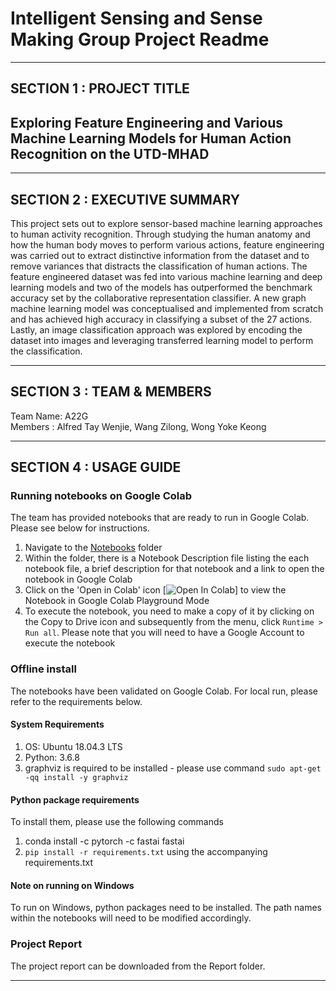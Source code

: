 # Intelligent Sensing and Sense Making Group Project Readme
---

## SECTION 1 : PROJECT TITLE
## Exploring Feature Engineering and Various Machine Learning Models for Human Action Recognition on the UTD-MHAD
  
---
## SECTION 2 : EXECUTIVE SUMMARY
This project sets out to explore sensor-based machine learning approaches to human activity recognition. Through studying the human anatomy and how the human body moves to perform various actions, feature engineering was carried out to extract distinctive information from the dataset and to remove variances that distracts the classification of human actions. The feature engineered dataset was fed into various machine learning and deep learning models and two of the models has outperformed the benchmark accuracy set by the collaborative representation classifier. A new graph machine learning model was conceptualised and implemented from scratch and has achieved high accuracy in classifying a subset of the 27 actions. Lastly, an image classification approach was explored by encoding the dataset into images and leveraging transferred learning model to perform the classification.

---
## SECTION 3 : TEAM & MEMBERS
Team Name: A22G  
Members  : Alfred Tay Wenjie, Wang Zilong, Wong Yoke Keong

---
## SECTION 4 : USAGE GUIDE

### Running notebooks on Google Colab

The team has provided notebooks that are ready to run in Google Colab. Please see below for instructions.

1. Navigate to the [Notebooks](/Notebooks) folder
2. Within the folder, there is a Notebook Description file listing the each notebook file, a brief description for that notebook and a link to open the notebook in Google Colab
3. Click on the 'Open in Colab' icon [![Open In Colab](https://colab.research.google.com/assets/colab-badge.svg)] to view the Notebook in Google Colab Playground Mode
4. To execute the notebook, you need to make a copy of it by clicking on the Copy to Drive icon and subsequently from the menu, click `Runtime > Run all`. Please note that you will need to have a Google Account to execute the notebook

### Offline install

The notebooks have been validated on Google Colab. For local run, please refer to the requirements below.  

#### System Requirements
1. OS: Ubuntu 18.04.3 LTS
2. Python: 3.6.8
3. graphviz is required to be installed - please use command `sudo apt-get -qq install -y graphviz`

#### Python package requirements

To install them, please use the following commands

1. conda install -c pytorch -c fastai fastai
2. `pip install -r requirements.txt` using the accompanying requirements.txt


#### Note on running on Windows
To run on Windows, python packages need to be installed. The path names within the notebooks will need to be modified accordingly.

### Project Report
The project report can be downloaded from the Report folder.

---